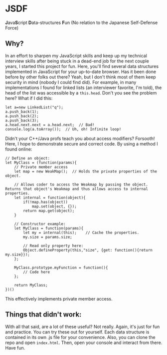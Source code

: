 # JSDF
**J**ava**S**cript **D**ata-structures **F**un (No relation to the Japanese Self-Defense Force)

## Why?
In an effort to sharpen my JavaScript skills and keep up my technical interview skills after being stuck in a dead-end job for the next couple years, I started this project for fun. Here, you'll find several data structures implemented in JavaScript for your up-to-date browser. Has it been done before by other folks out there? Yeah, but I don't think most of them keep security in mind (nobody I could find did). For example, in many implementations I found for linked lists (an interviewer favorite, I'm told), the head of the list was accessible by a `this.head`. Don't you see the problem here? What if I did this:

```
let a=new LinkedList("q");
a.push_back(1);
a.push_back(2);
a.push_back(3);
a.head.next.next = a.head.next;  // Bad!
console.log(a.toArray());  // Uh, oh! Infinite loop!
```

Didn't your C++/Java profs teach you about access modifiers? Forsooth! Here, I hope to demonstrate secure and correct code. By using a method I found online:

```
// Define an object:
let MyClass = (function(params){
    // Private member access
    let map = new WeakMap();  // Holds the private properties of the object.

    // Allows coder to access the Weakmap by passing the object. Returns that object's Weakmap and thus allows access to internal properties.
    let internal = function(object){
        if(!map.has(object))
            map.set(object, {});
        return map.get(object);
    }
    
    // Constructor example:
    let MyClass = function(params){
        let my = internal(this);    // Cache the properties.
        my.size = params.size;
        
        // Read only property here:
        Object.defineProperty(this,"size", {get: function(){return my.size}});
    };
    
    MyClass.prototype.myFunction = function(){
        // Code here
    };
    
    return MyClass;
})()
```

This effectively implements private member access.

Things that didn't work:
------------------------


With all that said, are a lot of these useful? Not really. Again, it's just for fun and practice. You can try these out for yourself. Each data structure is contained in its own .js file for your convenience. Also, you can clone the repo and open `index.html`. Then, open your console and interact from there. Have fun.
